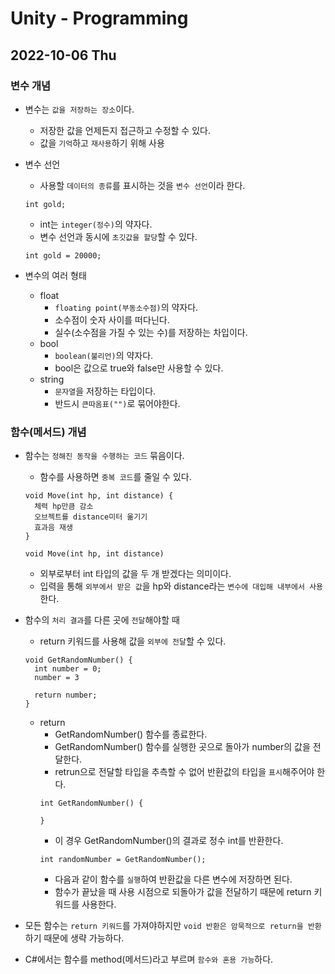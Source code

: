 # Unity - Programming
## 2022-10-06 Thu

### 변수 개념

* 변수는 `값을 저장하는 장소`이다.
  - 저장한 값을 언제든지 접근하고 수정할 수 있다.
  - 값을 `기억`하고 `재사용`하기 위해 사용

* 변수 선언
  - 사용할 `데이터의 종류`를 표시하는 것을 `변수 선언`이라 한다.
  ```
  int gold;
  ```
  - int는 `integer(정수)`의 약자다.
  - 변수 선언과 동시에 `초깃값을 할당`할 수 있다.
  ```
  int gold = 20000;
  ```

* 변수의 여러 형태
  - float
    - `floating point(부동소수점)`의 약자다.
    - 소수점이 숫자 사이를 떠다닌다.
    - 실수(소수점을 가질 수 있는 수)를 저장하는 차입이다.
  - bool
    - `boolean(불리언)`의 약자다.
    - bool은 값으로 true와 false만 사용할 수 있다.
  - string
    - `문자열`을 저장하는 타입이다.
    - 반드시 `큰따옴표("")`로 묶어야한다.

### 함수(메서드) 개념

* 함수는 `정해진 동작을 수행하는 코드` 묶음이다.
  - 함수를 사용하면 `중복 코드`를 줄일 수 있다.
  ```
  void Move(int hp, int distance) {
    체력 hp만큼 감소
    오브젝트를 distance미터 옮기기
    효과음 재생
  }
  ``` 
  ```
  void Move(int hp, int distance)
  ```
  - 외부로부터 int 타입의 값을 두 개 받겠다는 의미이다.
  - 입력을 통해 `외부에서 받은 값`을 hp와 distance라는 `변수에 대입해 내부에서 사용`한다.

* 함수의 `처리 결과`를 다른 곳에 `전달`해야할 때
  - return 키워드를 사용해 값을 `외부에 전달`할 수 있다.

  ```
  void GetRandomNumber() {
    int number = 0;
    number = 3

    return number;
  }
  ```
  - return
    - GetRandomNumber() 함수를 종료한다.
    - GetRandomNumber() 함수를 실행한 곳으로 돌아가 number의 값을 전달한다.
    - retrun으로 전달할 타입을 추측할 수 없어 반환값의 타입을 `표시`해주어야 한다.
    ```
    int GetRandomNumber() {

    }
    ```
    - 이 경우 GetRandomNumber()의 결과로 정수 int를 반환한다.
    ```
    int randomNumber = GetRandomNumber();
    ```
    - 다음과 같이 함수를 `실행`하여 반환값을 다른 변수에 저장하면 된다.
    - 함수가 끝났을 때 사용 시점으로 되돌아가 값을 전달하기 때문에 return 키워드를 사용한다.
* 모든 함수는 `return 키워드`를 가져야하지만 `void 반환은 암묵적으로 return을 반환`하기 때문에 생략 가능하다. 
* C#에서는 함수를 method(메서드)라고 부르며 `함수와 혼용 가능`하다.



